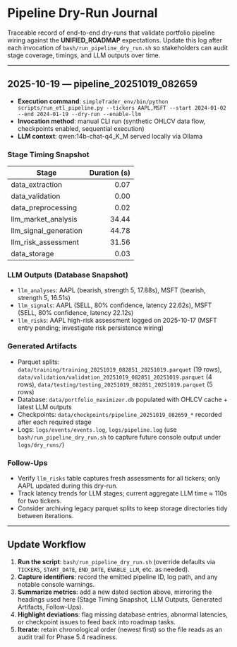 # Pipeline Dry-Run Journal

Traceable record of end-to-end dry-runs that validate portfolio pipeline wiring against the **UNIFIED_ROADMAP** expectations. Update this log after each invocation of `bash/run_pipeline_dry_run.sh` so stakeholders can audit stage coverage, timings, and LLM outputs over time.

---

## 2025-10-19 — pipeline_20251019_082659

- **Execution command**: `simpleTrader_env/bin/python scripts/run_etl_pipeline.py --tickers AAPL,MSFT --start 2024-01-02 --end 2024-01-19 --dry-run --enable-llm`
- **Invocation method**: manual CLI run (synthetic OHLCV data flow, checkpoints enabled, sequential execution)
- **LLM context**: qwen:14b-chat-q4_K_M served locally via Ollama

### Stage Timing Snapshot

| Stage | Duration (s) |
| --- | ---: |
| data_extraction | 0.07 |
| data_validation | 0.00 |
| data_preprocessing | 0.02 |
| llm_market_analysis | 34.44 |
| llm_signal_generation | 44.78 |
| llm_risk_assessment | 31.56 |
| data_storage | 0.03 |

### LLM Outputs (Database Snapshot)

- `llm_analyses`: AAPL (bearish, strength 5, 17.88s), MSFT (bearish, strength 5, 16.51s)
- `llm_signals`: AAPL (SELL, 80% confidence, latency 22.62s), MSFT (SELL, 80% confidence, latency 22.12s)
- `llm_risks`: AAPL high-risk assessment logged on 2025-10-17 (MSFT entry pending; investigate risk persistence wiring)

### Generated Artifacts

- Parquet splits: `data/training/training_20251019_082851_20251019.parquet` (19 rows), `data/validation/validation_20251019_082851_20251019.parquet` (4 rows), `data/testing/testing_20251019_082851_20251019.parquet` (5 rows)
- Database: `data/portfolio_maximizer.db` populated with OHLCV cache + latest LLM outputs
- Checkpoints: `data/checkpoints/pipeline_20251019_082659_*` recorded after each required stage
- Logs: `logs/events/events.log`, `logs/pipeline.log` (use `bash/run_pipeline_dry_run.sh` to capture future console output under `logs/dry_runs/`)

### Follow-Ups

- Verify `llm_risks` table captures fresh assessments for all tickers; only AAPL updated during this dry-run.
- Track latency trends for LLM stages; current aggregate LLM time ≈ 110s for two tickers.
- Consider archiving legacy parquet splits to keep storage directories tidy between iterations.

---

## Update Workflow

1. **Run the script**: `bash/run_pipeline_dry_run.sh` (override defaults via `TICKERS`, `START_DATE`, `END_DATE`, `ENABLE_LLM`, etc. as needed).
2. **Capture identifiers**: record the emitted pipeline ID, log path, and any notable console warnings.
3. **Summarize metrics**: add a new dated section above, mirroring the headings used here (Stage Timing Snapshot, LLM Outputs, Generated Artifacts, Follow-Ups).
4. **Highlight deviations**: flag missing database entries, abnormal latencies, or checkpoint issues to feed back into roadmap tasks.
5. **Iterate**: retain chronological order (newest first) so the file reads as an audit trail for Phase 5.4 readiness.

